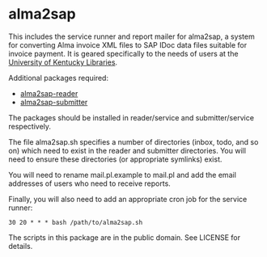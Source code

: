 alma2sap
========

This includes the service runner and report mailer for alma2sap, a system for
converting Alma invoice XML files to SAP IDoc data files suitable for invoice
payment.
It is geared specifically to the needs of users at the 
[University of Kentucky Libraries](https://libraries.uky.edu).

Additional packages required:

* [alma2sap-reader](https://github.com/uklibraries/alma2sap-reader)
* [alma2sap-submitter](https://github.com/uklibraries/alma2sap-submitter)

The packages should be installed in reader/service and submitter/service
respectively.

The file alma2sap.sh specifies a number of directories (inbox, todo, and so on)
which need to exist in the reader and submitter directories.  You will need
to ensure these directories (or appropriate symlinks) exist.

You will need to rename mail.pl.example to mail.pl and add the email addresses
of users who need to receive reports.

Finally, you will also need to add an appropriate cron job for the service
runner:

```
30 20 * * * bash /path/to/alma2sap.sh
```

The scripts in this package are in the public domain.  See LICENSE for details.
